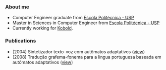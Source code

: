 ### About me

* Computer Engineer graduate from [Escola Politécnica - USP](https://www.poli.usp.br/)
* Master in Sciences in Computer Engineer from [Escola Politécnica - USP](https://www.poli.usp.br/)
* Currently working for [Kobold](https://www.kobold.com.br/).

### Publications

* (2004) Sintetizador texto-voz com autômatos adaptativos ([view][formatura])
* (2008) Tradução grafema-fonema para a língua portuguesa baseada em autômatos adaptativos ([view][mestrado])

[formatura]: http://lta.poli.usp.br/lta/publicacoes/monografias-e-projetos-de-formatura/2004/castro-alfenas-shibata-e-soejima-2004-sintetizador-texto-voz-com-automatos-adaptativos/view
[mestrado]: http://lta.poli.usp.br/lta/publicacoes/teses-e-dissertacoes/2008/shibata-2008-traducao-grafema-fonema-para-a-lingua-portuguesa-baseada-em-automatos-adaptativos/view

<!--
**daniloshibata/daniloshibata** is a ✨ _special_ ✨ repository because its `README.md` (this file) appears on your GitHub profile.

Here are some ideas to get you started:

- 🔭 I’m currently working on ...
- 🌱 I’m currently learning ...
- 👯 I’m looking to collaborate on ...
- 🤔 I’m looking for help with ...
- 💬 Ask me about ...
- 📫 How to reach me: ...
- 😄 Pronouns: ...
- ⚡ Fun fact: ...
-->
